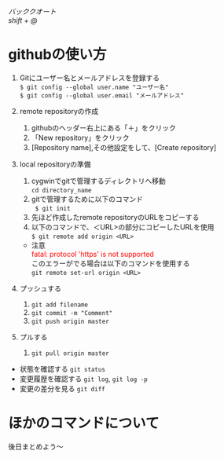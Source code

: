 *バッククオート*<br>
*shift + @*
# githubの使い方
1. Gitにユーザー名とメールアドレスを登録する  
`$ git config --global user.name "ユーザー名"`<br>
`$ git config --global user.email "メールアドレス"`<br>

1. remote repositoryの作成
    1. githubのヘッダー右上にある「＋」をクリック
    1. 「New repository」をクリック
    1. [Repository name],その他設定をして、[Create repository]

1. local repositoryの準備
    1. cygwinでgitで管理するディレクトリへ移動<br>
    `cd directory_name`
    1. gitで管理するために以下のコマンド<br>
    ` $ git init`
    1. 先ほど作成したremote repositoryのURLをコピーする
    1. 以下のコマンドで、＜URL>の部分にコピーしたURLを使用<br>
    `$ git remote add origin <URL>`
      - 注意<br>
      <font color="Red">fatal: protocol 'https' is not supported</font><br>
      このエラーがでる場合は以下のコマンドを使用する<br>
      `git remote set-url origin <URL>`

1. プッシュする
    1. `git add filename`
    1. `git commit -m "Comment"`
    1. `git push origin master`

1. プルする
    1. `git pull origin master`

- 状態を確認する
`git status`
- 変更履歴を確認する
`git log`, `git log -p`
- 変更の差分を見る
`git diff`

# ほかのコマンドについて
後日まとめよう～
